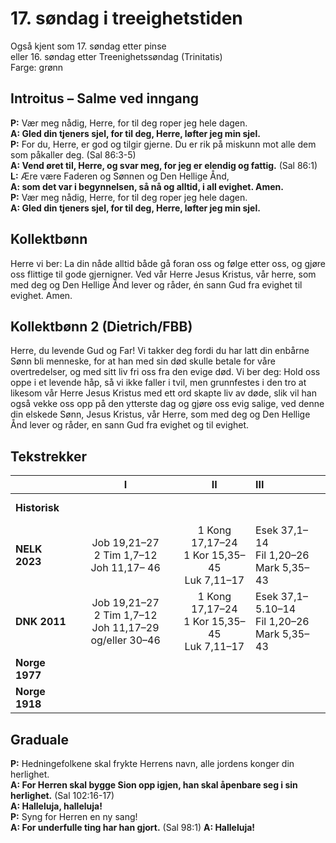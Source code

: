 # 17. søndag i treeighetstiden

Også kjent som 17. søndag etter pinse  
eller 16. søndag etter Treenighetssøndag (Trinitatis)  
Farge: grønn  

## Introitus – Salme ved inngang

**P:** Vær meg nådig, Herre, for til deg roper jeg hele dagen.  
**A: Gled din tjeners sjel, for til deg, Herre, løfter jeg min sjel.**  
**P:** For du, Herre, er god og tilgir gjerne. Du er rik på miskunn mot alle dem som påkaller deg. (Sal 86:3-5)  
**A: Vend øret til, Herre, og svar meg, for jeg er elendig og fattig.** (Sal 86:1)  
**L:** Ære være Faderen og Sønnen og Den Hellige Ånd,  
**A: som det var i begynnelsen, så nå og alltid, i all evighet. Amen.**  
**P:** Vær meg nådig, Herre, for til deg roper jeg hele dagen.  
**A: Gled din tjeners sjel, for til deg, Herre, løfter jeg min sjel.**  

## Kollektbønn

Herre vi ber: La din nåde alltid både gå foran oss og følge etter oss, og gjøre oss flittige til gode gjernigner. Ved vår Herre Jesus Kristus, vår herre, som med deg og Den Hellige Ånd lever og råder, én sann Gud fra evighet til evighet. Amen.

## Kollektbønn 2 (Dietrich/FBB)

Herre, du levende Gud og Far! Vi takker deg fordi du har latt din enbårne Sønn bli menneske, for at han med sin død skulle betale for våre overtredelser, og med sitt liv fri oss fra den evige død. Vi ber deg: Hold oss oppe i et levende håp, så vi ikke faller i tvil, men grunnfestes i den tro at likesom vår Herre Jesus Kristus med ett ord skapte liv av døde, slik vil han også vekke oss opp på den ytterste dag og gjøre oss evig salige, ved denne din elskede Sønn, Jesus Kristus, vår Herre, som med deg og Den Hellige Ånd lever og råder, en sann Gud fra evighet og til evighet.

## Tekstrekker

|  | **I** | **II** | **III** |
|:---|:---:|:---:|:---|
|**Historisk**| <br> <br> | <br> <br> | <br> <br> |
|**NELK 2023**|Job 19,21–27<br>2 Tim 1,7–12<br>Joh 11,17– 46|1 Kong 17,17–24<br>1 Kor 15,35–45<br>Luk 7,11–17|Esek 37,1–14 <br>Fil 1,20–26<br>Mark 5,35–43|
|**DNK 2011**|Job 19,21–27<br>2 Tim 1,7–12<br>Joh 11,17–29 og/eller 30–46|1 Kong 17,17–24<br>1 Kor 15,35–45<br>Luk 7,11–17|Esek 37,1–5.10–14<br>Fil 1,20–26<br>Mark 5,35–43|
|**Norge 1977**| <br> <br> | <br> <br> | <br> <br> |
|**Norge 1918**| <br> <br> | <br> <br> | <br> <br> |

## Graduale

**P:** Hedningefolkene skal frykte Herrens navn, alle jordens konger din herlighet.  
**A: For Herren skal bygge Sion opp igjen, han skal åpenbare seg i sin herlighet.** (Sal 102:16-17)  
**A: Halleluja, halleluja!**  
**P:** Syng for Herren en ny sang!  
**A: For underfulle ting har han gjort.** (Sal 98:1)
**A: Halleluja!**  